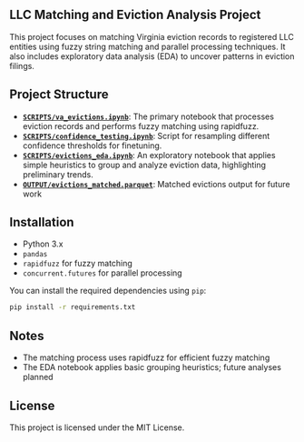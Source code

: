 ## LLC Matching and Eviction Analysis Project

This project focuses on matching Virginia eviction records to registered LLC entities using fuzzy string matching and parallel processing techniques. It also includes exploratory data analysis (EDA) to uncover patterns in eviction filings.

## Project Structure
- **[`SCRIPTS/va_evictions.ipynb`](SCRIPTS/va_evictions.ipynb)**: The primary notebook that processes eviction records and performs fuzzy matching using rapidfuzz.
- **[`SCRIPTS/confidence_testing.ipynb`](SCRIPTS/confidence_testing.ipynb)**: Script for resampling different confidence thresholds for finetuning.
- **[`SCRIPTS/evictions_eda.ipynb`](SCRIPTS/evictions_eda.ipynb)**: An exploratory notebook that applies simple heuristics to group and analyze eviction data, highlighting preliminary trends.
- **[`OUTPUT/evictions_matched.parquet`](OUTPUT/evictions_matched.parquet)**: Matched evictions output for future work

## Installation
- Python 3.x
- `pandas`
- `rapidfuzz` for fuzzy matching
- `concurrent.futures` for parallel processing

You can install the required dependencies using `pip`:

```bash
pip install -r requirements.txt
```

## Notes
- The matching process uses rapidfuzz for efficient fuzzy matching
- The EDA notebook applies basic grouping heuristics; future analyses planned

## License
This project is licensed under the MIT License.